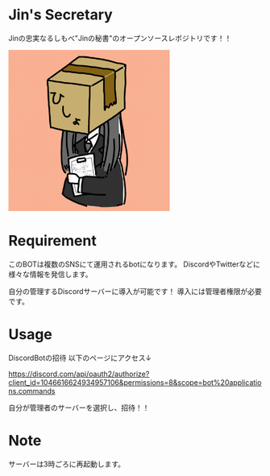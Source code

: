 # Jin's Secretary
 
Jinの忠実なるしもべ"Jinの秘書"のオープンソースレポジトリです！！
<div>
 <img src="img/Secretary-Icon.png" width="320px">
</div>

# Requirement

このBOTは複数のSNSにて運用されるbotになります。
DiscordやTwitterなどに様々な情報を発信します。

自分の管理するDiscordサーバーに導入が可能です！
導入には管理者権限が必要です。
 
# Usage

DiscordBotの招待
以下のページにアクセス↓

https://discord.com/api/oauth2/authorize?client_id=1046616624934957106&permissions=8&scope=bot%20applications.commands

自分が管理者のサーバーを選択し、招待！！
 
# Note
 
サーバーは3時ごろに再起動します。

